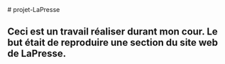 <div background-color: red># projet-LaPresse</div>
<h2> Ceci est un travail réaliser durant mon cour. Le but était de reproduire une section du site web de LaPresse.</h2>


